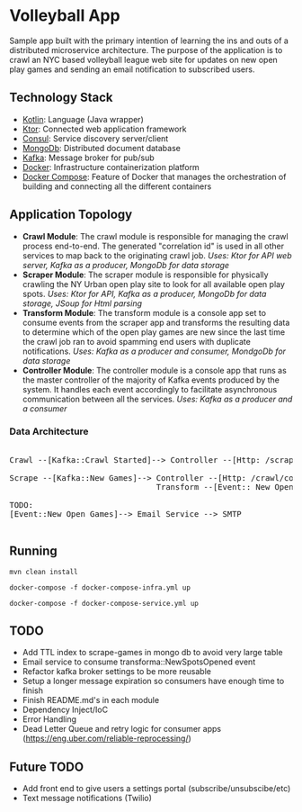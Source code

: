 # Volleyball App
Sample app built with the primary intention of learning the ins and outs of a distributed microservice architecture.  The purpose of the application is to crawl an NYC based volleyball league web site for updates on new open play games and sending an email notification to subscribed users.

## Technology Stack
- [Kotlin](https://kotlinlang.org/): Language (Java wrapper)
- [Ktor](https://github.com/ktorio/ktor): Connected web application framework
- [Consul](https://www.consul.io/): Service discovery server/client
- [MongoDb](https://www.mongodb.com/): Distributed document database
- [Kafka](https://kafka.apache.org/): Message broker for pub/sub
- [Docker](https://www.docker.com/): Infrastructure containerization platform
- [Docker Compose](https://docs.docker.com/compose/): Feature of Docker that manages the orchestration of building and connecting all the different containers

## Application Topology
- __Crawl Module__: The crawl module is responsible for managing the crawl process end-to-end.  The generated "correlation id" is used in all other services to map back to the originating crawl job.
*Uses: Ktor for API web server, Kafka as a producer, MongoDb for data storage*
- __Scraper Module__: The scraper module is responsible for physically crawling the NY Urban open play site to look for all available open play spots.
*Uses: Ktor for API, Kafka as a producer, MongoDb for data storage, JSoup for Html parsing*
- __Transform Module__: The transform module is a console app set to consume events from the scraper app and transforms the resulting data to determine which of the open play games are new since the last time the crawl job ran to avoid spamming end users with duplicate notifications.
*Uses: Kafka as a producer and consumer, MondgoDb for data storage*
- __Controller Module__: The controller module is a console app that runs as the master controller of the majority of Kafka events produced by the system.  It handles each event accordingly to facilitate asynchronous communication between all the services.
*Uses: Kafka as a producer and a consumer*

### Data Architecture
<pre>

Crawl --[Kafka::Crawl Started]--> Controller --[Http: /scrape]-->

Scrape --[Kafka::New Games]--> Controller --[Http: /crawl/complete]-->
                               Transform --[Event:: New Open Games]-->

TODO:
[Event::New Open Games]--> Email Service --> SMTP

</pre>



## Running
`mvn clean install`

`docker-compose -f docker-compose-infra.yml up`

`docker-compose -f docker-compose-service.yml up`

## TODO
- Add TTL index to scrape-games in mongo db to avoid very large table
- Email service to consume transforma::NewSpotsOpened event
- Refactor kafka broker settings to be more reusable
- Setup a longer message expiration so consumers have enough time to finish
- Finish README.md's in each module
- Dependency Inject/IoC
- Error Handling
- Dead Letter Queue and retry logic for consumer apps (https://eng.uber.com/reliable-reprocessing/)

## Future TODO
- Add front end to give users a settings portal (subscribe/unsubscibe/etc)
- Text message notifications (Twilio)
